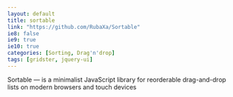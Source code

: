 ```yaml
---
layout: default
title: sortable
link: "https://github.com/RubaXa/Sortable"
ie8: false
ie9: true
ie10: true
categories: [Sorting, Drag'n'drop]
tags: [gridster, jquery-ui]
---
```

Sortable — is a minimalist JavaScript library for reorderable drag-and-drop lists on modern browsers and touch devices
